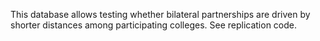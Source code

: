 This database allows testing whether bilateral partnerships are driven by shorter distances among participating colleges. See replication code.
